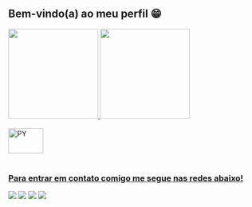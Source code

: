 ## Bem-vindo(a) ao meu perfil 😁

 <div>
  <a href="https://github.com/anaacamargo">
  <img height="180em" src="https://github-readme-stats.vercel.app/api?username=anaacamargo&show_icons=true&theme=dark"/>
  <img height="180em" src="https://github-readme-stats.vercel.app/api/top-langs/?username=anaacamargo&layout=compact&langs_count=6&theme=dark"/>
</div>

<div style="display: inline_block"><br>
  <img align="center" alt="PY" height="50" width="70" src="https://cdn.jsdelivr.net/gh/devicons/devicon/icons/python/python-original.svg">
</div>
 
 <br>
 
  ### Para entrar em contato comigo me segue nas redes abaixo!
 
<div> 
  <a href="https://instagram.com/camargoanaa_" target="_blank"><img src="https://img.shields.io/badge/-Instagram-%23E4405F?style=social&logo=instagram&logoColor=ff69b4" target="_blank"></a>
 <a href="https://discord.com/users/671528706518548510" target="_blank"><img src="https://img.shields.io/badge/Discord-7289DA?style=social&logo=discord&logoColor=blueviolet" target="_blank"></a> 
  <a href = "mailto:analeticiaccamargo@gmail.com"><img src="https://img.shields.io/badge/-Gmail-%23333?style=social&logo=gmail&logoColor=red" target="_blank"></a>
  <a href="https://www.linkedin.com/in/ana-leticia-costa-camargo" target="_blank"><img src="https://img.shields.io/badge/-LinkedIn-%230077B5?style=social&logo=linkedin&logoColor=blue" target="_blank"></a> 
 

</div>
